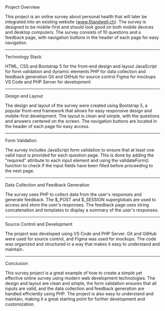 Project Overview

This project is an online survey about personal health that will later be integrated into an existing website (www.fitandwell.ch). The survey is designed to be mobile-first and should look good on both mobile devices and desktop computers. The survey consists of 10 questions and a feedback page, with navigation buttons in the header of each page for easy navigation.


------------------------------------------------------------------------------------------------------------------------

Technology Stack

HTML, CSS and Bootstrap 5 for the front-end design and layout
JavaScript for form validation and dynamic elements
PHP for data collection and feedback generation
Git and GitHub for source control
Figma for mockups
VS Code and PHP Server for development

------------------------------------------------------------------------------------------------------------------------

Design and Layout

The design and layout of the survey were created using Bootstrap 5, a popular front-end framework that allows for easy responsive design and mobile-first development. The layout is clean and simple, with the questions and answers centered on the screen. The navigation buttons are located in the header of each page for easy access.

------------------------------------------------------------------------------------------------------------------------

Form Validation

The survey includes JavaScript form validation to ensure that at least one valid input is provided for each question page. This is done by adding the "required" attribute to each input element and using the validateForm() function to check if the input fields have been filled before proceeding to the next page.

------------------------------------------------------------------------------------------------------------------------
Data Collection and Feedback Generation

The survey uses PHP to collect data from the user's responses and generate feedback. The $_POST and $_SESSION superglobals are used to access and store the user's responses. The feedback page uses string concatenation and templates to display a summary of the user's responses.

------------------------------------------------------------------------------------------------------------------------

Source Control and Development

The project was developed using VS Code and PHP Server. Git and GitHub were used for source control, and Figma was used for mockups. The code was organized and structured in a way that makes it easy to understand and maintain.

------------------------------------------------------------------------------------------------------------------------
Conclusion

This survey project is a great example of how to create a simple yet effective online survey using modern web development technologies. The design and layout are clean and simple, the form validation ensures that all inputs are valid, and the data collection and feedback generation are handled efficiently using PHP. The project is also easy to understand and maintain, making it a great starting point for further development and customization.



